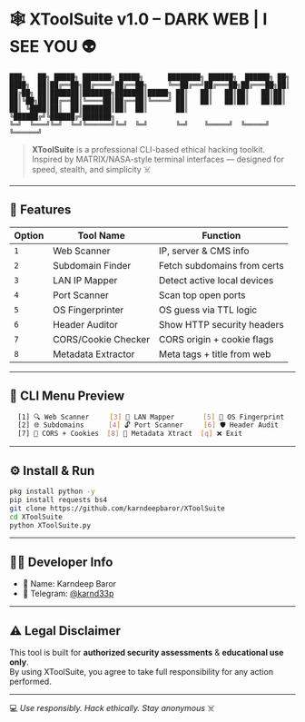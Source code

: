
# 🕸️ XToolSuite v1.0 – DARK WEB | I SEE YOU 👽

```
███╗   ██╗ █████╗ ███████╗ █████╗      ████████╗ ██████╗  ██████╗ ██╗     
████╗  ██║██╔══██╗██╔════╝██╔══██╗     ╚══██╔══╝██╔═══██╗██╔═══██╗██║     
██╔██╗ ██║███████║███████╗███████║█████╗ ██║   ██║   ██║██║   ██║██║     
██║╚██╗██║██╔══██║╚════██║██╔══██║╚════╝ ██║   ██║   ██║██║   ██║██║     
██║ ╚████║██║  ██║███████║██║  ██║       ██║   ╚██████╔╝╚██████╔╝███████╗
╚═╝  ╚═══╝╚═╝  ╚═╝╚══════╝╚═╝  ╚═╝       ╚═╝    ╚═════╝  ╚═════╝ ╚══════╝
```

> **XToolSuite** is a professional CLI-based ethical hacking toolkit.  
> Inspired by MATRIX/NASA-style terminal interfaces — designed for speed, stealth, and simplicity ☠️

---

## 🧠 Features

| Option | Tool Name            | Function |
|--------|----------------------|----------|
| `1`    | Web Scanner          | IP, server & CMS info |
| `2`    | Subdomain Finder     | Fetch subdomains from certs |
| `3`    | LAN IP Mapper        | Detect active local devices |
| `4`    | Port Scanner         | Scan top open ports |
| `5`    | OS Fingerprinter     | OS guess via TTL logic |
| `6`    | Header Auditor       | Show HTTP security headers |
| `7`    | CORS/Cookie Checker  | CORS origin + cookie flags |
| `8`    | Metadata Extractor   | Meta tags + title from web |

---

## 🧪 CLI Menu Preview

```bash
  [1] 🔍 Web Scanner     [3] 📡 LAN Mapper       [5] 🧠 OS Fingerprint
  [2] 🌐 Subdomains      [4] 🔓 Port Scanner     [6] 🛡️ Header Audit
  [7] 🍪 CORS + Cookies  [8] 🧾 Metadata Xtract  [q] ❌ Exit
```

---

## ⚙️ Install & Run

```bash
pkg install python -y
pip install requests bs4
git clone https://github.com/karndeepbaror/XToolSuite
cd XToolSuite
python XToolSuite.py
```

---

## 👨‍💻 Developer Info

- 👤 Name: Karndeep Baror  
- 📲 Telegram: [@karnd33p](https://t.me/karnd33p)

---

## ⚠️ Legal Disclaimer

This tool is built for **authorized security assessments** & **educational use only**.  
By using XToolSuite, you agree to take full responsibility for any action performed.

---

💻 _Use responsibly. Hack ethically. Stay anonymous_ ☠️

